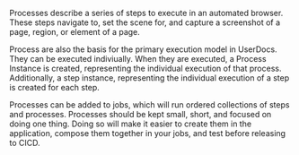 Processes describe a series of steps to execute in an automated browser. These steps navigate to, set the scene for, and capture a screenshot of a page, region, or element of a page.

Process are also the basis for the primary execution model in UserDocs. They can be executed indiviually. When they are executed, a Process Instance is created, representing the individual execution of that process. Additionally, a step instance, representing the individual execution of a step is created for each step. 

Processes can be added to jobs, which will run ordered collections of steps and processes.  Processes should be kept small, short, and focused on doing one thing. Doing so will make it easier to create them in the application, compose them together in your jobs, and test before releasing to CICD.